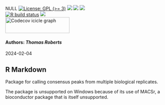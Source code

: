 NULL [![License: GPL (\>=
3)](https://img.shields.io/badge/license-GPL%20(%3E=%203)-blue.svg)](https://cran.r-project.org/web/licenses/GPL%20(%3E=%203))
[![](https://img.shields.io/badge/devel%20version-0.0.0.9000-black.svg)](https://github.com/Tomrrr1/ConsensusPeak)
[![](https://img.shields.io/github/languages/code-size/Tomrrr1/ConsensusPeak.svg)](https://github.com/Tomrrr1/ConsensusPeak)
[![](https://img.shields.io/github/last-commit/Tomrrr1/ConsensusPeak.svg)](https://github.com/Tomrrr1/ConsensusPeak/commits/master)
<br> [![R build
status](https://github.com/Tomrrr1/ConsensusPeak/workflows/rworkflows/badge.svg)](https://github.com/Tomrrr1/ConsensusPeak/actions)
[![](https://codecov.io/gh/Tomrrr1/ConsensusPeak/branch/master/graph/badge.svg)](https://app.codecov.io/gh/Tomrrr1/ConsensusPeak)
<br>
<a href='https://app.codecov.io/gh/Tomrrr1/ConsensusPeak/tree/master' target='_blank'><img src='https://codecov.io/gh/Tomrrr1/ConsensusPeak/branch/master/graphs/icicle.svg' title='Codecov icicle graph' width='200' height='50' style='vertical-align: top;'></a>  
<h4>  
Authors: <i>Thomas Roberts</i>  
</h4>
2024-02-04

## R Markdown

Package for calling consensus peaks from multiple biological replicates. 

The package is unsupported on Windows because of its use of MACSr, a 
bioconductor package that is itself unsupported.
